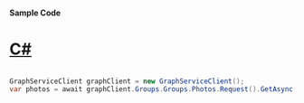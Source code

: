 #### Sample Code
# [C#](#tab/Csharp)

```C#

GraphServiceClient graphClient = new GraphServiceClient();
var photos = await graphClient.Groups.Groups.Photos.Request().GetAsync();

```